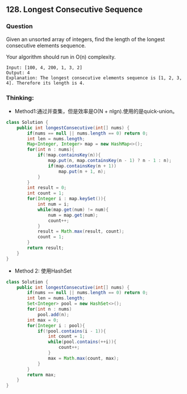 ## 128. Longest Consecutive Sequence
### Question
Given an unsorted array of integers, find the length of the longest consecutive elements sequence.

Your algorithm should run in O(n) complexity.

```
Input: [100, 4, 200, 1, 3, 2]
Output: 4
Explanation: The longest consecutive elements sequence is [1, 2, 3, 4]. Therefore its length is 4.
```

### Thinking:
* Method1:通过并查集，但是效率是O(N + nlgn).使用的是quick-union。

```Java
class Solution {
    public int longestConsecutive(int[] nums) {
        if(nums == null || nums.length == 0) return 0;
        int len = nums.length;
        Map<Integer, Integer> map = new HashMap<>();
        for(int n : nums){
            if(!map.containsKey(n)){
                map.put(n, map.containsKey(n - 1) ? n - 1 : n);
                if(map.containsKey(n + 1))
                    map.put(n + 1, n);
            }
        }
        int result = 0;
        int count = 1;
        for(Integer i : map.keySet()){
            int num = i;
            while(map.get(num) != num){
                num = map.get(num);
                count++;
            }
            result = Math.max(result, count);
            count = 1;
        }
        return result;
    }
}
```

* Method 2: 使用HashSet

```Java
class Solution {
    public int longestConsecutive(int[] nums) {
        if(nums == null || nums.length == 0) return 0;
        int len = nums.length;
        Set<Integer> pool = new HashSet<>();
        for(int n : nums)
            pool.add(n);
        int max = 0;
        for(Integer i : pool){
            if(!pool.contains(i - 1)){
                int count = 1;
                while(pool.contains(++i)){
                    count++;
                }
                max = Math.max(count, max);
            }
        }
        return max;
    }
}
```